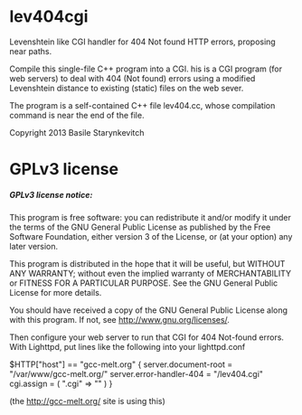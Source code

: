 lev404cgi
=========

Levenshtein like CGI handler for 404 Not found HTTP errors, proposing near paths.

Compile this single-file C++ program into a CGI.
his is a CGI program (for web servers) to deal with 404 (Not found)
errors using a modified Levenshtein distance to existing (static)
files on the web sever.

The program is a self-contained C++ file lev404.cc, whose compilation
command is near the end of the file.

Copyright 2013 Basile Starynkevitch


  GPLv3 license
  =====

##### GPLv3 license notice:
This program is free software: you can redistribute it and/or modify
it under the terms of the GNU General Public License as published by
the Free Software Foundation, either version 3 of the License, or
(at your option) any later version.

This program is distributed in the hope that it will be useful,
but WITHOUT ANY WARRANTY; without even the implied warranty of
MERCHANTABILITY or FITNESS FOR A PARTICULAR PURPOSE.  See the
GNU General Public License for more details.

You should have received a copy of the GNU General Public License
along with this program.  If not, see <http://www.gnu.org/licenses/>.

Then configure your web server to run that CGI for 404 Not-found errors. 
With Lighttpd, put lines like the following into your lighttpd.conf

$HTTP["host"] == "gcc-melt.org" {
   server.document-root = "/var/www/gcc-melt.org/"
   server.error-handler-404   = "/lev404.cgi"
   cgi.assign = ( ".cgi" => "" )
}

(the http://gcc-melt.org/ site is using this)
